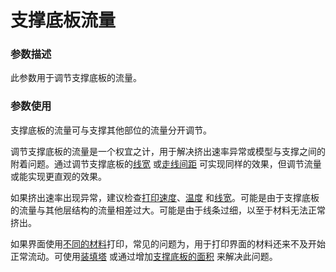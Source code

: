 支撑底板流量
====
### **参数描述**
此参数用于调节支撑底板的流量。 

### **参数使用**
支撑底板的流量可与支撑其他部位的流量分开调节。

调节支撑底板的流量是一个权宜之计，用于解决挤出速率异常或模型与支撑之间的附着问题。通过调节支撑底板的[线宽](../resolution/support_bottom_line_width.md) 或[走线间距](../support_adv/support_bottom_line_distance.md) 可实现同样的效果，但调节流量或能实现更直观的效果。

如果挤出速率出现异常，建议检查[打印速度](../speed/speed_support_bottom.md)、[温度](material_print_temperature.md) 和[线宽](../resolution/support_bottom_line_width.md)。可能是由于支撑底板的流量与其他层结构的流量相差过大。可能是由于线条过细，以至于材料无法正常挤出。 

如果界面使用[不同的材料](../support/support_interface_extruder_nr.md)打印，常见的问题为，用于打印界面的材料还来不及开始正常流动。可使用[装填塔](../dual/prime_tower_enable.md) 或通过增加[支撑底板的面积](../support_adv/support_bottom_offset.md) 来解决此问题。


